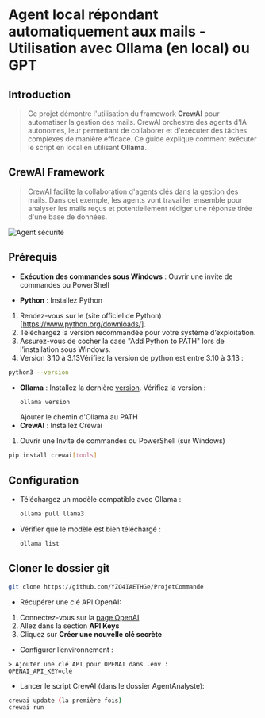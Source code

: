 # Agent local répondant automatiquement aux mails - Utilisation avec Ollama (en local) ou GPT 

## Introduction

> Ce projet démontre l'utilisation du framework **CrewAI** pour automatiser la gestion des mails. CrewAI orchestre des agents d'IA autonomes, leur permettant de collaborer et d'exécuter des tâches complexes de manière efficace. Ce guide explique comment exécuter le script en local en utilisant **Ollama**.

## CrewAI Framework

> CrewAI facilite la collaboration d'agents clés dans la gestion des mails. Dans cet exemple, les agents vont travailler ensemble pour analyser les mails reçus et potentiellement rédiger une réponse tirée d'une base de données.

![Agent sécurité](https://github.com/user-attachments/assets/339ef2ea-26c7-4e46-a5a3-8dd5073f8d8e)

## Prérequis
- **Exécution des commandes sous Windows** : Ouvrir une invite de commandes ou PowerShell

- **Python** : Installez Python
1. Rendez-vous sur le (site officiel de Python)[https://www.python.org/downloads/].
2. Téléchargez la version recommandée pour votre système d’exploitation.
3. Assurez-vous de cocher la case "Add Python to PATH" lors de l’installation sous Windows.
4. Version 3.10 à 3.13Vérifiez la version de python est entre 3.10 à 3.13 :
  ```bash
  python3 --version
```
- **Ollama** :
   Installez la dernière [version](https://ollama.com/).
   Vérifiez la version :
  ```bash
  ollama version
  ```
  Ajouter le chemin d'Ollama au PATH
- **CrewAI** : Installez Crewai
1. Ouvrir une Invite de commandes ou PowerShell (sur Windows)
  ```bash
  pip install crewai[tools]
```

## Configuration
 - Téléchargez un modèle compatible avec Ollama : 
   ```bash
   ollama pull llama3
 - Vérifier que le modèle est bien téléchargé :
    ```bash
    ollama list
  ## Cloner le dossier git
```bash
git clone https://github.com/YZO4IAETHGe/ProjetCommande
```
 - Récupérer une clé API OpenAI:
1. Connectez-vous sur la [page OpenAI](https://platform.openai.com/docs/overview)
2. Allez dans la section **API Keys**
3. Cliquez sur **Créer une nouvelle clé secrète**  
 - Configurer l’environnement :
 ```
> Ajouter une clé API pour OPENAI dans .env :
 OPENAI_API_KEY=clé
```
- Lancer le script CrewAI (dans le dossier AgentAnalyste): 
```bash
crewai update (la première fois)
crewai run 
```






    

   

  
  
 
  
  





  
